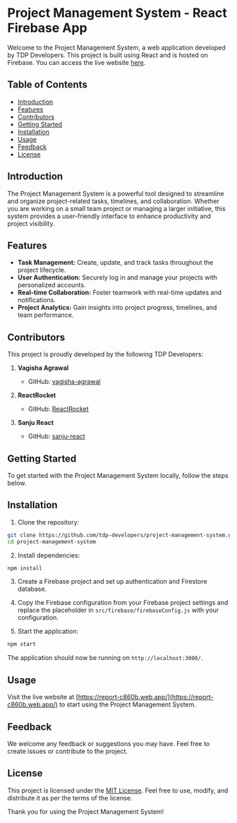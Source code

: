# Project Management System - React Firebase App

Welcome to the Project Management System, a web application developed by TDP Developers. This project is built using React and is hosted on Firebase. You can access the live website [here](https://tdp-reports-c4ee8.web.app/new). 

## Table of Contents

- [Introduction](#introduction)
- [Features](#features)
- [Contributors](#contributors)
- [Getting Started](#getting-started)
- [Installation](#installation)
- [Usage](#usage)
- [Feedback](#feedback)
- [License](#license)

## Introduction

The Project Management System is a powerful tool designed to streamline and organize project-related tasks, timelines, and collaboration. Whether you are working on a small team project or managing a larger initiative, this system provides a user-friendly interface to enhance productivity and project visibility.

## Features

- **Task Management:** Create, update, and track tasks throughout the project lifecycle.
- **User Authentication:** Securely log in and manage your projects with personalized accounts.
- **Real-time Collaboration:** Foster teamwork with real-time updates and notifications.
- **Project Analytics:** Gain insights into project progress, timelines, and team performance.

## Contributors

This project is proudly developed by the following TDP Developers:

1. **Vagisha Agrawal**
   - GitHub: [vagisha-agrawal](https://github.com/vagisha-agrawal)

2. **ReactRocket**
   - GitHub: [ReactRocket](https://github.com/ReactRocket)

3. **Sanju React**
   - GitHub: [sanju-react](https://github.com/sanju-react)

## Getting Started

To get started with the Project Management System locally, follow the steps below.

## Installation

1. Clone the repository:

```bash
git clone https://github.com/tdp-developers/project-management-system.git
cd project-management-system
```

2. Install dependencies:

```bash
npm install
```

3. Create a Firebase project and set up authentication and Firestore database.

4. Copy the Firebase configuration from your Firebase project settings and replace the placeholder in `src/firebase/firebaseConfig.js` with your configuration.

5. Start the application:

```bash
npm start
```

The application should now be running on `http://localhost:3000/`.

## Usage

Visit the live website at [https://report-c860b.web.app/](https://report-c860b.web.app/) to start using the Project Management System.

## Feedback

We welcome any feedback or suggestions you may have. Feel free to create issues or contribute to the project.

## License

This project is licensed under the [MIT License](LICENSE). Feel free to use, modify, and distribute it as per the terms of the license.

Thank you for using the Project Management System!
